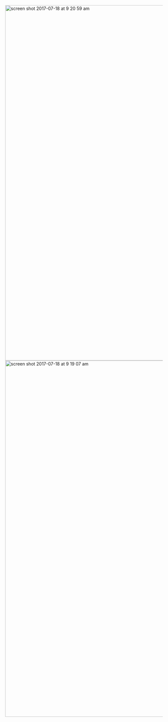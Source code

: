 <img width="1134" alt="screen shot 2017-07-18 at 9 20 59 am" src="https://user-images.githubusercontent.com/20631355/28325235-80684eb6-6b9a-11e7-84b5-f3d8dd48d130.png">
<img width="1137" alt="screen shot 2017-07-18 at 9 19 07 am" src="https://user-images.githubusercontent.com/20631355/28325252-8e0dd8d8-6b9a-11e7-916a-f31c58b6f0a9.png">

